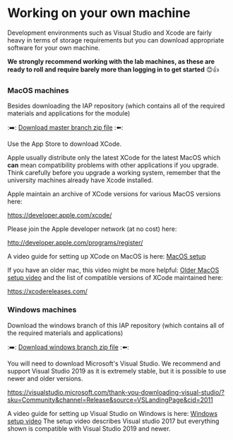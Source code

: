 # Working on your own machine

Development environments such as Visual Studio and Xcode are fairly heavy in terms of storage requirements but you can download appropriate software for your own machine. 

**We strongly recommend working with the lab machines, as these are ready to roll and require barely more than logging in to get started** 😊👍

### MacOS machines

Besides downloading the IAP repository (which contains all of the required materials and applications for the module)

::arrow_right:: [Download master branch zip file](../../../archive/refs/heads/master.zip) ::arrow_left::

Use the App Store to download XCode.

Apple usually distribute only the latest XCode for the latest MacOS which **can** mean compatibility problems with other applications if you upgrade. Think carefully before you upgrade a working system, remember that the university machines already have Xcode installed. 

Apple maintain an archive of XCode versions for various MacOS versions here:

https://developer.apple.com/xcode/

Please join the Apple developer network (at no cost) here: 

http://developer.apple.com/programs/register/

A video guide for setting up XCode on MacOS is here: <a href="https://www.youtube.com/watch?v=OQFYdAl54XE">MacOS setup</a>

If you have an older mac, this video might be more helpful:  <a href="https://www.youtube.com/watch?v=OQFYdAl54XE">Older MacOS setup video</a> and the list of compatible versions of XCode maintained here:

https://xcodereleases.com/

### Windows machines

Download the windows branch of this IAP repository (which contains all of the required materials and applications)

::arrow_right:: [Download windows branch zip file](../../../archive/refs/heads/windows.zip) ::arrow_left::

You will need to download Microsoft's Visual Studio.
We recommend and support Visual Studio 2019 as it is extremely stable, but it is possible to use newer and older versions.

https://visualstudio.microsoft.com/thank-you-downloading-visual-studio/?sku=Community&channel=Release&source=VSLandingPage&cid=2011

A video guide for setting up Visual Studio on Windows is here: <a href="https://www.youtube.com/watch?v=_bTzXlonKeo">Windows setup video</a> The setup video describes Visual studio 2017 but everything shown is compatible with Visual Studio 2019 and newer.
